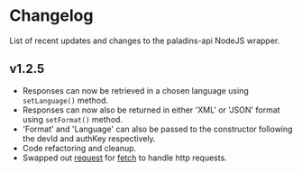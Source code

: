 Changelog
===================

List of recent updates and changes to the paladins-api NodeJS wrapper.

 v1.2.5
-------------

* Responses can now be retrieved in a chosen language using ```setLanguage()``` method.
* Responses can now also be returned in either 'XML' or 'JSON' format using ```setFormat()``` method.
* 'Format' and 'Language' can also be passed to the constructor following the devId and authKey respectively.
* Code refactoring and cleanup.
* Swapped out [request]() for [fetch]() to handle http requests.
